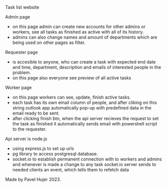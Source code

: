 Task list website

Admin page
  - on this page admin can create new accounts for other admins or workers, see all tasks as finished as active with all of its history.
  - admins can also change names and amount of departments which are being used on other pages as filter.


Requester page
  - is accesible to anyone, who can create a task with expected end date and time, department, description and emails of interested people in the problem.
  - on this page also everyone see preview of all active tasks


Worker page
  - on this page workers can see, update, finish active tasks.
  - each task has its own email column of people, and after cliking on this string outlook app automatically pop-up with predefined data in the email ready to be sent.
  - after clicking finish btn, when the api server recieves the request to set the task as finished it automatically sends email with powershell script to the requester.

Api server is node.js
  - using express.js to set up urls
  - pg library to access postgresql database.
  - socket.io to establish permanent connection with to workers and admins and whenever is made a change to any task socket.io server sends to needed clients an event, which tells them to refetch data
  

Made by Pavel Hujer 2023.
